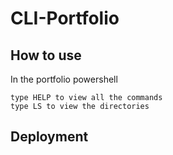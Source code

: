 # CLI-Portfolio

## How to use

In the portfolio powershell
```
type HELP to view all the commands
type LS to view the directories
```

## Deployment
